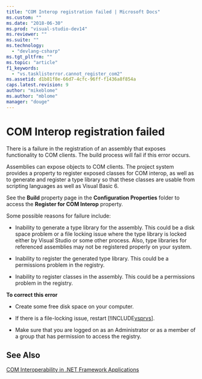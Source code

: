 ```yaml
---
title: "COM Interop registration failed | Microsoft Docs"
ms.custom: ""
ms.date: "2018-06-30"
ms.prod: "visual-studio-dev14"
ms.reviewer: ""
ms.suite: ""
ms.technology: 
  - "devlang-csharp"
ms.tgt_pltfrm: ""
ms.topic: "article"
f1_keywords: 
  - "vs.tasklisterror.cannot_register_com2"
ms.assetid: d1b81f8e-66d7-4cfc-96ff-f1436a8f854a
caps.latest.revision: 9
author: "mikeblome"
ms.author: "mblome"
manager: "douge"
---
```

# COM Interop registration failed
There is a failure in the registration of an assembly that exposes functionality to COM clients. The build process will fail if this error occurs.  
  
 Assemblies can expose objects to COM clients. The project system provides a property to register exposed classes for COM interop, as well as to generate and register a type library so that these classes are usable from scripting languages as well as Visual Basic 6.  
  
 See the **Build** property page in the **Configuration Properties** folder to access the **Register for COM Interop** property.  
  
 Some possible reasons for failure include:  
  
-   Inability to generate a type library for the assembly. This could be a disk space problem or a file locking issue where the type library is locked either by Visual Studio or some other process. Also, type libraries for referenced assemblies may not be registered properly on your system.  
  
-   Inability to register the generated type library. This could be a permissions problem in the registry.  
  
-   Inability to register classes in the assembly. This could be a permissions problem in the registry.  
  
 **To correct this error**  
  
-   Create some free disk space on your computer.  
  
-   If there is a file-locking issue, restart [!INCLUDE[vsprvs](../includes/vsprvs-md.md)].  
  
-   Make sure that you are logged on as an Administrator or as a member of a group that has permission to access the registry.  
  
## See Also  
 [COM Interoperability in .NET Framework Applications](../Topic/COM%20Interoperability%20in%20.NET%20Framework%20Applications%20\(Visual%20Basic\).md)